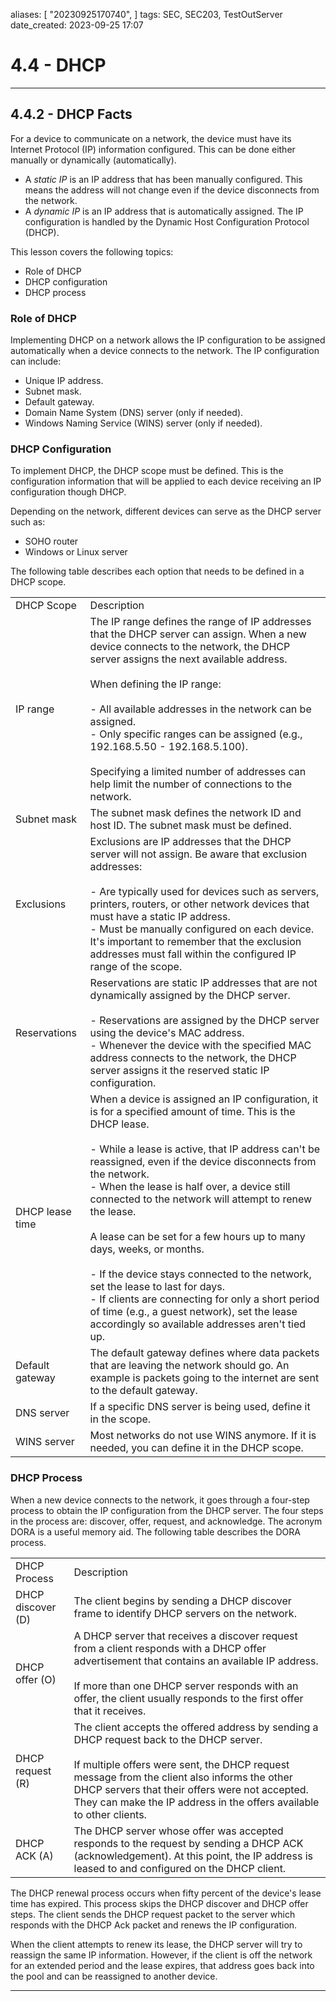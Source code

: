 

aliases: [ "20230925170740",  ]
tags: SEC, SEC203, TestOutServer
date_created: 2023-09-25 17:07

# 4.4 - DHCP
---
## 4.4.2 - DHCP Facts
For a device to communicate on a network, the device must have its Internet Protocol (IP) information configured. This can be done either manually or dynamically (automatically).

- A _static IP_ is an IP address that has been manually configured. This means the address will not change even if the device disconnects from the network.
- A _dynamic IP_ is an IP address that is automatically assigned. The IP configuration is handled by the Dynamic Host Configuration Protocol (DHCP).

This lesson covers the following topics:
- Role of DHCP
- DHCP configuration
- DHCP process

### Role of DHCP
Implementing DHCP on a network allows the IP configuration to be assigned automatically when a device connects to the network. The IP configuration can include:
- Unique IP address.
- Subnet mask.
- Default gateway.
- Domain Name System (DNS) server (only if needed).
- Windows Naming Service (WINS) server (only if needed).

### DHCP Configuration

To implement DHCP, the DHCP scope must be defined. This is the configuration information that will be applied to each device receiving an IP configuration though DHCP.

Depending on the network, different devices can serve as the DHCP server such as:
- SOHO router
- Windows or Linux server

The following table describes each option that needs to be defined in a DHCP scope.

|   |   |
|---|---|
|DHCP Scope|Description|
|IP range|The IP range defines the range of IP addresses that the DHCP server can assign. When a new device connects to the network, the DHCP server assigns the next available address.  <br>  <br>When defining the IP range:<br><br>- All available addresses in the network can be assigned.<br>- Only specific ranges can be assigned (e.g., 192.168.5.50 - 192.168.5.100).<br><br>Specifying a limited number of addresses can help limit the number of connections to the network.|
|Subnet mask|The subnet mask defines the network ID and host ID. The subnet mask must be defined.|
|Exclusions|Exclusions are IP addresses that the DHCP server will not assign. Be aware that exclusion addresses:<br><br>- Are typically used for devices such as servers, printers, routers, or other network devices that must have a static IP address.<br>- Must be manually configured on each device. It's important to remember that the exclusion addresses must fall within the configured IP range of the scope.|
|Reservations|Reservations are static IP addresses that are not dynamically assigned by the DHCP server.<br><br>- Reservations are assigned by the DHCP server using the device's MAC address.<br>- Whenever the device with the specified MAC address connects to the network, the DHCP server assigns it the reserved static IP configuration.|
|DHCP lease time|When a device is assigned an IP configuration, it is for a specified amount of time. This is the DHCP lease.<br><br>- While a lease is active, that IP address can't be reassigned, even if the device disconnects from the network.<br>- When the lease is half over, a device still connected to the network will attempt to renew the lease.<br><br>A lease can be set for a few hours up to many days, weeks, or months.<br><br>- If the device stays connected to the network, set the lease to last for days.<br>- If clients are connecting for only a short period of time (e.g., a guest network), set the lease accordingly so available addresses aren't tied up.|
|Default gateway|The default gateway defines where data packets that are leaving the network should go. An example is packets going to the internet are sent to the default gateway.|
|DNS server|If a specific DNS server is being used, define it in the scope.|
|WINS server|Most networks do not use WINS anymore. If it is needed, you can define it in the DHCP scope.|

### DHCP Process
When a new device connects to the network, it goes through a four-step process to obtain the IP configuration from the DHCP server. The four steps in the process are: discover, offer, request, and acknowledge. The acronym DORA is a useful memory aid. The following table describes the DORA process.

|   |   |
|---|---|
|DHCP Process|Description|
|DHCP discover (D)|The client begins by sending a DHCP discover frame to identify DHCP servers on the network.|
|DHCP offer (O)|A DHCP server that receives a discover request from a client responds with a DHCP offer advertisement that contains an available IP address.  <br>  <br>If more than one DHCP server responds with an offer, the client usually responds to the first offer that it receives.|
|DHCP request (R)|The client accepts the offered address by sending a DHCP request back to the DHCP server.  <br>  <br>If multiple offers were sent, the DHCP request message from the client also informs the other DHCP servers that their offers were not accepted. They can make the IP address in the offers available to other clients.|
|DHCP ACK (A)|The DHCP server whose offer was accepted responds to the request by sending a DHCP ACK (acknowledgement). At this point, the IP address is leased to and configured on the DHCP client.|

The DHCP renewal process occurs when fifty percent of the device's lease time has expired. This process skips the DHCP discover and DHCP offer steps. The client sends the DHCP request packet to the server which responds with the DHCP Ack packet and renews the IP configuration.

When the client attempts to renew its lease, the DHCP server will try to reassign the same IP information. However, if the client is off the network for an extended period and the lease expires, that address goes back into the pool and can be reassigned to another device.

---

